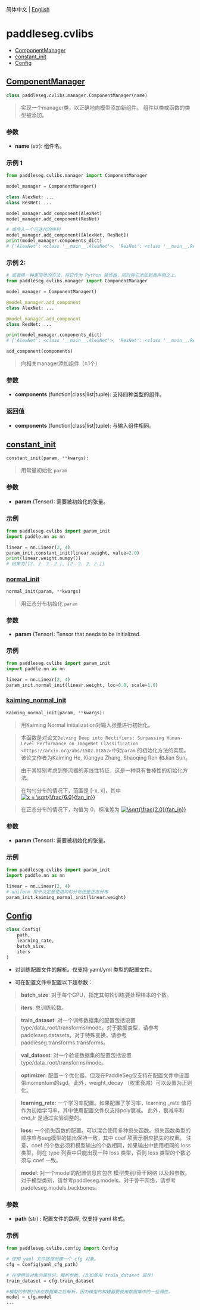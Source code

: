 简体中文 | [English](cvlibs.md)
# paddleseg.cvlibs

- [ComponentManager](#ComponentManager)
- [constant_init](#constant_init)
- [Config](#Config)


## [ComponentManager](../../../paddleseg/cvlibs/manager.py)
```python
class paddleseg.cvlibs.manager.ComponentManager(name)
```
> 实现一个manager类，以正确地向模型添加新组件。
> 组件以类或函数的类型被添加。


### 参数
* **name** (str): 组件名。

### 示例 1

```python
from paddleseg.cvlibs.manager import ComponentManager

model_manager = ComponentManager()

class AlexNet: ...
class ResNet: ...

model_manager.add_component(AlexNet)
model_manager.add_component(ResNet)

# 或传入一个可迭代的序列
model_manager.add_component([AlexNet, ResNet])
print(model_manager.components_dict)
# {'AlexNet': <class '__main__.AlexNet'>, 'ResNet': <class '__main__.ResNet'>}
```

### 示例 2:

```python
# 或者用一种更简单的方法，将它作为 Python 装饰器，同时将它添加到类声明之上。
from paddleseg.cvlibs.manager import ComponentManager

model_manager = ComponentManager()

@model_manager.add_component
class AlexNet: ...

@model_manager.add_component
class ResNet: ...

print(model_manager.components_dict)
# {'AlexNet': <class '__main__.AlexNet'>, 'ResNet': <class '__main__.ResNet'>}
```

```python
add_component(components)
```
> 向相关manager添加组件（≥1个）

### 参数
* **components** (function|class|list|tuple): 支持四种类型的组件。
### 返回值
* **components** (function|class|list|tuple): 与输入组件相同。

## [constant_init](../../../paddleseg/cvlibs/param_init.py)

```python
constant_init(param, **kwargs):
```
> 用常量初始化 `param`

### 参数
* **param** (Tensor): 需要被初始化的张量。

### 示例

```python
from paddleseg.cvlibs import param_init
import paddle.nn as nn

linear = nn.Linear(2, 4)
param_init.constant_init(linear.weight, value=2.0)
print(linear.weight.numpy())
# 结果为[[2. 2. 2. 2.], [2. 2. 2. 2.]]
```

### [normal_init](../../../paddleseg/cvlibs/param_init.py)
```python
normal_init(param, **kwargs)
```
> 用正态分布初始化 `param`

### 参数
* **param** (Tensor): Tensor that needs to be initialized.

### 示例

```python
from paddleseg.cvlibs import param_init
import paddle.nn as nn

linear = nn.Linear(2, 4)
param_init.normal_init(linear.weight, loc=0.0, scale=1.0)
```

### [kaiming_normal_init](../../../paddleseg/cvlibs/param_init.py)
```python
kaiming_normal_init(param, **kwargs):
```

> 用Kaiming Normal initialization对输入张量进行初始化。

> 本函数是对论文`Delving Deep into Rectifiers: Surpassing Human-Level Performance on ImageNet Classification <https://arxiv.org/abs/1502.01852>`中对`param` 的初始化方法的实现。该论文作者为Kaiming He, Xiangyu Zhang, Shaoqing Ren 和Jian Sun。

> 由于其特别考虑到整流器的非线性特征，这是一种具有鲁棒性的初始化方法。

> 在均匀分布的情况下，范围是 [-x, x]，其中
    <a href="https://www.codecogs.com/eqnedit.php?latex=x&space;=&space;\sqrt{\frac{6.0}{fan_in}}" target="_blank"><img src="https://latex.codecogs.com/gif.latex?x&space;=&space;\sqrt{\frac{6.0}{fan_in}}" title="x = \sqrt{\frac{6.0}{fan_in}}" /></a>

> 在正态分布的情况下，均值为 0，标准差为
    <a href="https://www.codecogs.com/eqnedit.php?latex=\sqrt{\frac{2.0}{fan_in}}" target="_blank"><img src="https://latex.codecogs.com/gif.latex?\sqrt{\frac{2.0}{fan_in}}" title="\sqrt{\frac{2.0}{fan_in}}" /></a>

### 参数
* **param** (Tensor): 需要被初始化的张量。

### 示例

```python
from paddleseg.cvlibs import param_init
import paddle.nn as nn

linear = nn.Linear(2, 4)
# uniform 用于决定是使用均匀分布还是正态分布
param_init.kaiming_normal_init(linear.weight)
```

## [Config](../../../paddleseg/cvlibs/config.py)
```python
class Config(
    path,
    learning_rate,
    batch_size,
    iters
)
```

* 对训练配置文件的解析。仅支持 yaml/yml 类型的配置文件。

* 可在配置文件中配置以下超参数：
> **batch_size**: 对于每个GPU，指定其每轮训练要处理样本的个数。

> **iters**: 总训练轮数。

> **train_dataset**: 对一个训练数据集的配置包括设置 type/data_root/transforms/mode。对于数据类型，请参考paddleseg.datasets。对于特殊变换，请参考paddleseg.transforms.transforms。

> **val_dataset**: 对一个验证数据集的配置包括设置 type/data_root/transforms/mode。

> **optimizer**: 配置一个优化器。但现在PaddleSeg仅支持在配置文件中设置带momentum的sgd。此外，weight_decay （权重衰减）可以设置为正则化。

> **learning_rate**: 一个学习率配置。如果配置了学习率，learning _rate 值将作为初始学习率，其中使用配置文件仅支持poly衰减。 此外，衰减率和 end_lr 是通过实验调整的。


> **loss**: 一个损失函数的配置。可以混合使用多种损失函数。损失函数类型的顺序应与seg模型的输出保持一致，其中 coef 项表示相应损失的权重。 注意，coef 的个数必须和模型输出的个数相同，如果输出中使用相同的 loss 类型，则在 type 列表中只能出现一种 loss 类型，否则 loss 类型的个数必须与 coef 一致。

> **model**: 对一个model的配置信息应包含 模型类别/骨干网络 以及超参数。对于模型类别，请参考paddleseg.models。对于骨干网络，请参考paddleseg.models.backbones。

### 参数
* **path** (str) : 配置文件的路径, 仅支持 yaml 格式。

### 示例

```python
from paddleseg.cvlibs.config import Config

# 使用 yaml 文件路径创建一个 cfg 对象。
cfg = Config(yaml_cfg_path)

# 在使用该对象的属性时，解析参数。（比如使用 train_dataset 属性）
train_dataset = cfg.train_dataset

#模型的参数应该在数据集之后解析，因为模型的构建器要使用数据集中的一些属性。
model = cfg.model
...
```
